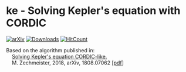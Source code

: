 # ke - Solving Kepler's equation with CORDIC

[![arXiv](http://img.shields.io/badge/arXiv-1808.07062-green.svg?style=flat)](https://arxiv.org/abs/1808.07062)
[![Downloads](https://img.shields.io/github/downloads/mzechmeister/ke/total.svg)](https://github.com/mzechmeister/ke/releases/)
[![HitCount](http://hits.dwyl.io/mzechmeister/ke.svg?style=flat)](http://hits.dwyl.io/mzechmeister/ke)

Based on the algorithm published in:\
&nbsp;&nbsp;&nbsp;&nbsp;[Solving Kepler's equation CORDIC-like.](http://adsabs.harvard.edu/abs/2018arXiv180807062Z)\
&nbsp;&nbsp;&nbsp;&nbsp;M. Zechmeister, 2018, arXiv, 1808.07062 [[pdf](https://arxiv.org/pdf/1808.07062)]
